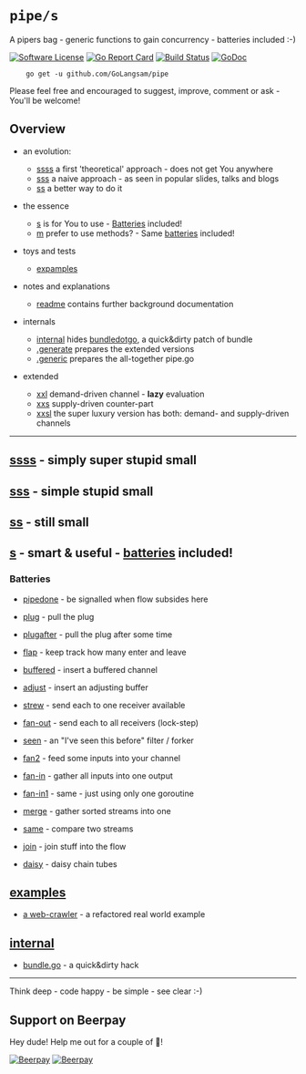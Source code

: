 # `pipe/s`
A pipers bag - generic functions to gain concurrency - batteries included :-)

[![Software License](https://img.shields.io/badge/license-MIT-brightgreen.svg?style=flat-square)](LICENSE.md)
[![Go Report Card](https://goreportcard.com/badge/github.com/GoLangsam/pipe)](https://goreportcard.com/report/github.com/GoLangsam/pipe)
[![Build Status](https://travis-ci.org/GoLangsam/pipe.svg?branch=master)](https://travis-ci.org/GoLangsam/pipe)
[![GoDoc](https://godoc.org/github.com/GoLangsam/pipe?status.svg)](https://godoc.org/github.com/GoLangsam/pipe)


```
    go get -u github.com/GoLangsam/pipe
```

Please feel free and encouraged to suggest, improve, comment or ask - You'll be welcome!

## Overview

- an evolution:
	- [ssss](ssss.none/) a first 'theoretical' approach - does not get You anywhere
	- [sss](sss.naive/) a naive approach - as seen in popular slides, talks and blogs
	- [ss](ss.notyet/) a better way to do it

- the essence
	- [s](s/) is for You to use - [Batteries](#batteries) included!
	- [m](m/) prefer to use methods? - Same [batteries](#batteries) included!

- toys and tests
	- [expamples](expamples/)

- notes and explanations
	- [readme](readme/) contains further background documentation 

- internals
	- [internal](internal/) hides [bundledotgo](internal/cmd/bundledotgo), a quick&dirty patch of bundle
	- [.generate](.generate/) prepares the extended versions
	- [.generic](.generic/) prepares the all-together pipe.go

- extended
	- [xxl](xxl/) demand-driven channel - **lazy** evaluation
	- [xxs](xxs/) supply-driven counter-part
	- [xxsl](xsl/) the super luxury version has both: demand- and supply-driven channels

---

## [ssss](ssss.none/) - simply super stupid small


## [sss](sss.naive/) - simple stupid small


## [ss](ss.notyet/) - still small


## [s](s/) - smart & useful - [batteries](#batteries) included!


### Batteries

- [pipedone](s/pipedone/)	- be signalled when flow subsides here
- [plug](s/plug/)	- pull the plug
- [plugafter](s/plugafter/) - pull the plug after some time
- [flap](s/flap/)	- keep track how many enter and leave
- [buffered](s/buffered/)	- insert a buffered channel

- [adjust](s/adjust/)	- insert an adjusting buffer 

- [strew](s/strew/)	- send each to one receiver available
- [fan-out](s/fan-out/)	- send each to all receivers (lock-step)

- [seen](s/seen/)	- an "I've seen this before" filter / forker

- [fan2](s/fan2/)	- feed some inputs into your channel
- [fan-in](s/fan-in/)	- gather all inputs into one output
- [fan-in1](s/fan-in1/)	- same - just using only one goroutine

- [merge](s/merge/)	- gather sorted streams into one
- [same](s/same/)	- compare two streams

- [join](s/join/)	- join stuff into the flow

- [daisy](s/daisy/)	- daisy chain tubes


## [examples](examples/)

- [a web-crawler](examples/httpsyet/) - a refactored real world example

## [internal](internal/)

- [bundle.go](internal/cmd/bundledotgo/) - a quick&dirty hack

---
Think deep - code happy - be simple - see clear :-)
## Support on Beerpay
Hey dude! Help me out for a couple of :beers:!

[![Beerpay](https://beerpay.io/GoLangsam/pipe/badge.svg?style=beer-square)](https://beerpay.io/GoLangsam/pipe)  [![Beerpay](https://beerpay.io/GoLangsam/pipe/make-wish.svg?style=flat-square)](https://beerpay.io/GoLangsam/pipe?focus=wish)